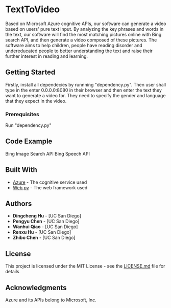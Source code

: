 # TextToVideo

Based on Microsoft Azure cognitive APIs, our software can generate a video based on
users' pure text input. By analyzing the key phrases and words in the text, our software
will find the most matching pictures online with Bing search API, and then generate
a video composed of these pictures. The software aims to help children, people have
reading disorder and undereducated people to better understanding the text and raise
their further interest in reading and learning.

## Getting Started

Firstly, install all dependecies by runnning "dependency.py". Then user shall type in
the enter 0.0.0.0:8080 in their browser and then enter the text they want to generate 
a video for. They need to specify the gender and language that they expect in the video.

### Prerequisites

Run "dependency.py" 

## Code Example

Bing Image Search API
Bing Speech API

## Built With

* [Azure](https://www.azure.com) - The cognitive service used
* [Web.py](https://www.webpy.org) - The web framework used

## Authors

* **Dingcheng Hu** - [UC San Diego]
* **Pengyu Chen** - [UC San Diego]
* **Wanhui Qiao** - [UC San Diego]
* **Renxu Hu** - [UC San Diego]
* **Zhibo Chen** - [UC San Diego]

## License

This project is licensed under the MIT License - see the [LICENSE.md](LICENSE.md) file for details

## Acknowledgments

Azure and its APIs belong to Microsoft, Inc.
